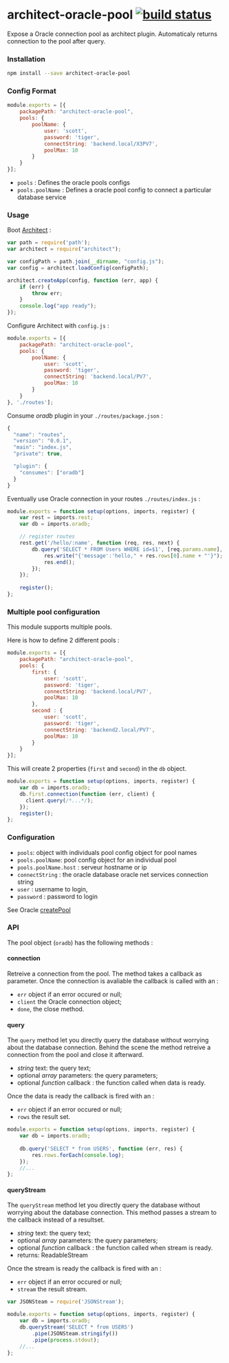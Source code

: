 architect-oracle-pool [![build status](https://secure.travis-ci.org/bimedia-fr/architect-oracle-pool.png)](https://travis-ci.org/bimedia-fr/architect-oracle-pool)
=================

Expose a Oracle connection pool as architect plugin. Automaticaly returns connection to the pool after query.

### Installation

```sh
npm install --save architect-oracle-pool
```

### Config Format
```js
module.exports = [{
    packagePath: "architect-oracle-pool",
    pools: {
        poolName: {
            user: 'scott',
            password: 'tiger',
            connectString: 'backend.local/X3PV7',
            poolMax: 10
        }
    }
}];
```
* `pools` :  Defines the oracle pools configs
* `pools.poolName` :  Defines a oracle pool config to connect a particular database service


### Usage

Boot [Architect](https://github.com/c9/architect) :

```js
var path = require('path');
var architect = require("architect");

var configPath = path.join(__dirname, "config.js");
var config = architect.loadConfig(configPath);

architect.createApp(config, function (err, app) {
    if (err) {
        throw err;
    }
    console.log("app ready");
});
```

Configure Architect with `config.js` :

```js
module.exports = [{
    packagePath: "architect-oracle-pool",
    pools: {
        poolName: {
            user: 'scott',
            password: 'tiger',
            connectString: 'backend.local/PV7',
            poolMax: 10
        }
    }
}, './routes'];
```

Consume *oradb* plugin in your `./routes/package.json` :

```js
{
  "name": "routes",
  "version": "0.0.1",
  "main": "index.js",
  "private": true,

  "plugin": {
    "consumes": ["oradb"]
  }
}
```
Eventually use Oracle connection in your routes `./routes/index.js` :

```js
module.exports = function setup(options, imports, register) {
    var rest = imports.rest;
    var db = imports.oradb;

    // register routes 
    rest.get('/hello/:name', function (req, res, next) {
        db.query('SELECT * FROM Users WHERE id=$1', [req.params.name], function(err, res){
            res.write("{'message':'hello," + res.rows[0].name + "'}");
            res.end();
        });
    });
    
    register();
};
```
### Multiple pool configuration
This module supports multiple pools.

Here is how to define 2 different pools :
```js
module.exports = [{
    packagePath: "architect-oracle-pool",
    pools: {
        first: {
            user: 'scott',
            password: 'tiger',
            connectString: 'backend.local/PV7',
            poolMax: 10
        },
        second : {
            user: 'scott',
            password: 'tiger',
            connectString: 'backend2.local/PV7',
            poolMax: 10
        }
    }
}];
```

This will create 2 properties (`first` and `second`) in the `db` object.
```js
module.exports = function setup(options, imports, register) {
    var db = imports.oradb;
    db.first.connection(function (err, client) {
      client.query(/*...*/);
    });    
    register();
};
```

### Configuration

 * `pools`: object with individuals pool config object for pool names
 * `pools.poolName`: pool config object for an individual pool
 * `pools.poolName.host` : serveur hostname or ip
 * `connectString` : the oracle database oracle net services connection string
 * `user` : username to login,
 * `password` : password to login
 
See Oracle [createPool](https://github.com/oracle/node-oracledb/blob/master/doc/api.md#createpool)


### API
The pool object (`oradb`) has the following methods :

#### connection
Retreive a connection from the pool. The method takes a callback as parameter. Once the connection is avaliable the callback is called with an :

* `err` object if an error occured or null;
* `client` the Oracle connection object;
* `done`, the close method.

#### query
The `query` method let you directly query the database without worrying about the database connection. Behind the scene the method retreive a connection from the pool and close it afterward.
* _string_ text: the query text;
* optional _array_ parameters: the query parameters;
* optional _function_ callback : the function called when data is ready.

Once the data is ready the callback is fired with an :

* `err` object if an error occured or null;
* `rows` the result set.

```js
module.exports = function setup(options, imports, register) {
    var db = imports.oradb;
    
    db.query('SELECT * from USERS', function (err, res) {
        res.rows.forEach(console.log);
    });
    //...
};
```

#### queryStream
The `queryStream` method let you directly query the database without worrying about the database connection. This method passes a stream to the callback instead of a resultset. 
* _string_ text: the query text;
* optional _array_ parameters: the query parameters;
* optional _function_ callback : the function called when stream is ready.
* returns: ReadableStream

Once the stream is ready the callback is fired with an :

* `err` object if an error occured or null;
* `stream` the result stream.

```js
var JSONSteam = require('JSONStream');

module.exports = function setup(options, imports, register) {
    var db = imports.oradb;
    db.queryStream('SELECT * from USERS')
        .pipe(JSONSteam.stringify())
        .pipe(process.stdout);
    //...
};
```
